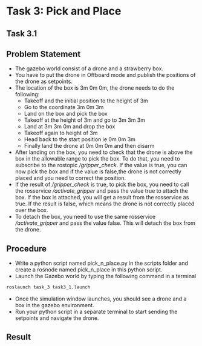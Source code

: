 # Task 3: Pick and Place

## Task 3.1

## Problem Statement
- The gazebo world consist of a drone and a strawberry box.
- You have to put the drone in Offboard mode and publish the positions of the drone as setpoints.
- The location of the box is 3m 0m 0m, the drone needs to do the following:
    - Takeoff and the initial position to the height of 3m
    - Go to the coordinate 3m 0m 3m
    - Land on the box and pick the box
    - Takeoff at the height of 3m and go to 3m 3m 3m
    - Land at 3m 3m 0m and drop the box
    - Takeoff again to height of 3m
    - Head back to the start position ie 0m 0m 3m
    - Finally land the drone at 0m 0m 0m and then disarm
- After landing on the box, you need to check that the drone is above the box in the allowable range to pick the box. To do that, you need to subscribe to the rostopic _/gripper_check_. If the value is true, you can now pick the box and if the value is false,the drone is not correctly placed and you need to correct the position.
- If the result of _/gripper_check_ is true, to pick the box, you need to call the rosservice _/activate_gripper_ and pass the value true to attach the box. If the box is attached, you will get a result from the rosservice as true. If the result is false, which means the drone is not correctly placed over the box.
- To detach the box, you need to use the same rosservice _/activate_gripper_ and pass the value false. This will detach the box from the drone.

## Procedure
- Write a python script named pick_n_place.py in the scripts folder and create a rosnode named pick_n_place in this python script.
- Launch the Gazebo world by typing the following command in a terminal
```bash
roslaunch task_3 task3_1.launch
```
- Once the simulation window launches, you should see a drone and a box in the gazebo environment.
- Run your python script in a separate terminal to start sending the setpoints and navigate the drone.

## Result
